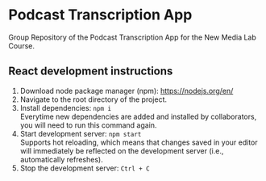 # Podcast Transcription App
Group Repository of the Podcast Transcription App for the New Media Lab Course.

## React development instructions
1. Download node package manager (npm): https://nodejs.org/en/
2. Navigate to the root directory of the project.
3. Install dependencies: `npm i`  
    Everytime new dependencies are added and installed by collaborators, you will need to run this command again.
4. Start development server: `npm start`  
    Supports hot reloading, which means that changes saved in your editor will immediately be reflected on the development server (i.e., automatically refreshes).
5. Stop the development server: `Ctrl + C`
